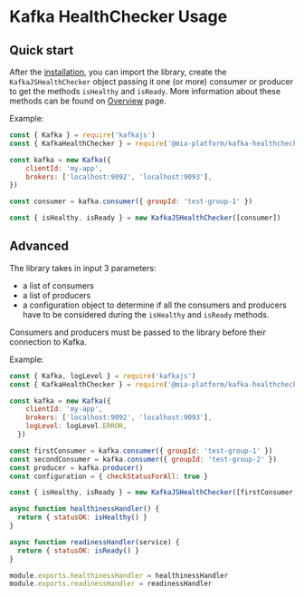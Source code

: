 # Kafka HealthChecker Usage

## Quick start
After the [installation](./30_Setup.md), you can import the library, create the `KafkaJSHealthChecker` object passing it one (or more) consumer or producer to get the methods `isHealthy` and `isReady`. More information about these methods can be found on [Overview](./10_Overview.md) page.

Example:

```javascript
const { Kafka } = require('kafkajs')
const { KafkaHealthChecker } = require('@mia-platform/kafka-healthchecker')

const kafka = new Kafka({
    clientId: 'my-app',
    brokers: ['localhost:9092', 'localhost:9093'],
})

const consumer = kafka.consumer({ groupId: 'test-group-1' })

const { isHealthy, isReady } = new KafkaJSHealthChecker([consumer])
```

## Advanced
The library takes in input 3 parameters:
- a list of consumers
- a list of producers
- a configuration object to determine if all the consumers and producers have to be considered during the `isHealthy` and `isReady` methods.

Consumers and producers must be passed to the library before their connection to Kafka.

Example:

```javascript
const { Kafka, logLevel } = require('kafkajs')
const { KafkaHealthChecker } = require('@mia-platform/kafka-healthchecker')

const kafka = new Kafka({
    clientId: 'my-app',
    brokers: ['localhost:9092', 'localhost:9093'],
    logLevel: logLevel.ERROR,
  })

const firstConsumer = kafka.consumer({ groupId: 'test-group-1' })
const secondConsumer = kafka.consumer({ groupId: 'test-group-2' })
const producer = kafka.producer()
const configuration = { checkStatusForAll: true }

const { isHealthy, isReady } = new KafkaJSHealthChecker([firstConsumer, secondConsumer], [producer], configuration)

async function healthinessHandler() {
  return { statusOK: isHealthy() }
}

async function readinessHandler(service) {
  return { statusOK: isReady() }
}

module.exports.healthinessHandler = healthinessHandler
module.exports.readinessHandler = readinessHandler
```